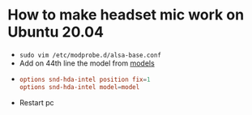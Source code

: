 # How to make headset mic work on Ubuntu 20.04
- `sudo vim /etc/modprobe.d/alsa-base.conf`
- Add on 44th line the model from [models](https://www.kernel.org/doc/html/latest/sound/hd-audio/models.html)
- ```conf
  options snd-hda-intel position fix=1
  options snd-hda-intel model=model
  ```
- Restart pc